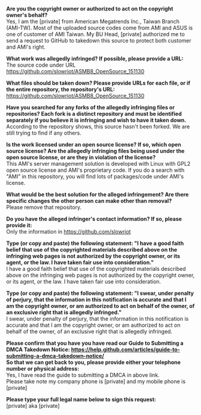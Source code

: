 **Are you the copyright owner or authorized to act on the copyright owner's behalf?**  
Yes, I am the [private] from American Megatrends Inc., Taiwan Branch (AMI-TW). Most of the uploaded source codes come from AMI and ASUS is one of customer of AMI Taiwan. My BU Head, [private] authorized me to send a request to GitHub to takedown this source to protect both customer and AMI's right.

**What work was allegedly infringed? If possible, please provide a URL:**  
The source code under URL https://github.com/slowriot/ASMB8_OpenSource_151130

**What files should be taken down? Please provide URLs for each file, or if the entire repository, the repository's URL:**  
https://github.com/slowriot/ASMB8_OpenSource_151130  

**Have you searched for any forks of the allegedly infringing files or repositories? Each fork is a distinct repository and must be identified separately if you believe it is infringing and wish to have it taken down.**  
According to the repository shows, this source hasn't been forked. We are still trying to find if any others.  

**Is the work licensed under an open source license? If so, which open source license? Are the allegedly infringing files being used under the open source license, or are they in violation of the license?**  
This AMI's server management solution is developed with Linux with GPL2 open source license and AMI's proprietary code. If you do a search with "AMI" in this repository, you will find lots of packages/code under AMI's license.  

**What would be the best solution for the alleged infringement? Are there specific changes the other person can make other than removal?**  
Please remove that repository.  

**Do you have the alleged infringer's contact information? If so, please provide it:**  
Only the information in https://github.com/slowriot  

**Type (or copy and paste) the following statement: "I have a good faith belief that use of the copyrighted materials described above on the infringing web pages is not authorized by the copyright owner, or its agent, or the law. I have taken fair use into consideration."**  
I have a good faith belief that use of the copyrighted materials described above on the infringing web pages is not authorized by the copyright owner, or its agent, or the law. I have taken fair use into consideration.  

**Type (or copy and paste) the following statement: "I swear, under penalty of perjury, that the information in this notification is accurate and that I am the copyright owner, or am authorized to act on behalf of the owner, of an exclusive right that is allegedly infringed."**  
I swear, under penalty of perjury, that the information in this notification is accurate and that I am the copyright owner, or am authorized to act on behalf of the owner, of an exclusive right that is allegedly infringed.  

**Please confirm that you have you have read our Guide to Submitting a DMCA Takedown Notice: https://help.github.com/articles/guide-to-submitting-a-dmca-takedown-notice/**  
**So that we can get back to you, please provide either your telephone number or physical address:**  
Yes, I have read the guide to submitting a DMCA in above link.   
Please take note my company phone is [private] and my mobile phone is [private]  

**Please type your full legal name below to sign this request:**  
[private] aka [private]
